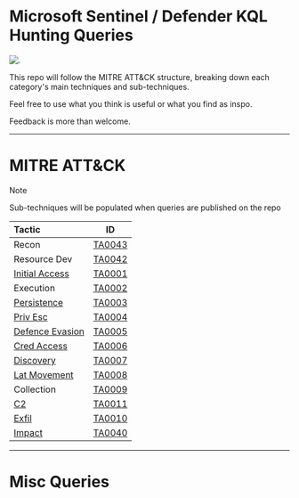 # Microsoft Sentinel / Defender KQL Hunting Queries

![.](https://i.pinimg.com/originals/da/0b/96/da0b965a91d6a9117ac47710a5e9341c.gif)

This repo will follow the MITRE ATT&CK structure, breaking down each category's main techniques and sub-techniques. 

Feel free to use what you think is useful or what you find as inspo.

Feedback is more than welcome.

---

# MITRE ATT&CK
> [!NOTE]
> Sub-techniques will be populated when queries are published on the repo

| Tactic | ID |
| :---------------- | :------: |
| Recon | [TA0043](https://attack.mitre.org/tactics/TA0043) |
| Resource Dev | [TA0042](https://attack.mitre.org/tactics/TA0042) |
| [Initial Access](https://github.com/cybr-1/hunting-queries/tree/main/ATT%26CK/003.%20Initial%20Access) | [TA0001](https://attack.mitre.org/tactics/TA0001) |
| Execution | [TA0002](https://attack.mitre.org/tactics/TA0002) |
| [Persistence](https://github.com/cybr-1/hunting-queries/tree/main/ATT%26CK/005.%20Persistence) | [TA0003](https://attack.mitre.org/tactics/TA0003) |
| [Priv Esc](https://github.com/cybr-1/hunting-queries/tree/main/ATT%26CK/006.%20Priv%20Esc) | [TA0004](https://attack.mitre.org/tactics/TA0004) |
| [Defence Evasion](https://github.com/cybr-1/hunting-queries/tree/main/ATT%26CK/007.%20Defence%20Evasion) | [TA0005](https://attack.mitre.org/tactics/TA0005) |
| [Cred Access](https://github.com/cybr-1/hunting-queries/tree/main/ATT%26CK/008.%20Credential%20Access) | [TA0006](https://attack.mitre.org/tactics/TA0006) |
| [Discovery](https://github.com/cybr-1/hunting-queries/tree/main/ATT%26CK/009.%20Discovery) | [TA0007](https://attack.mitre.org/tactics/TA0007) |
| [Lat Movement](https://github.com/cybr-1/hunting-queries/tree/main/ATT%26CK/010.%20Lateral%20Movement) | [TA0008](https://attack.mitre.org/tactics/TA0008) |
| Collection | [TA0009](https://attack.mitre.org/tactics/TA0009) |
| [C2](https://github.com/cybr-1/hunting-queries/tree/main/ATT%26CK/012.%20C2) | [TA0011](https://attack.mitre.org/tactics/TA0011) |
| [Exfil](https://github.com/cybr-1/hunting-queries/tree/main/ATT%26CK/013.%20Exfiltration) | [TA0010](https://attack.mitre.org/tactics/TA0010) |
| [Impact](https://github.com/cybr-1/hunting-queries/tree/main/ATT%26CK/014.%20Impact) | [TA0040](https://attack.mitre.org/tactics/TA0040) |

---

# Misc Queries

